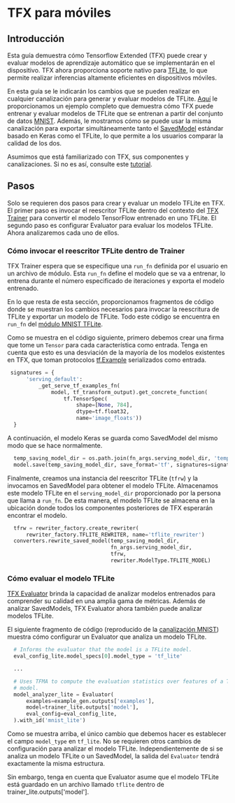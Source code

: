 # TFX para móviles

## Introducción

Esta guía demuestra cómo Tensorflow Extended (TFX) puede crear y evaluar modelos de aprendizaje automático que se implementarán en el dispositivo. TFX ahora proporciona soporte nativo para [TFLite](https://www.tensorflow.org/lite), lo que permite realizar inferencias altamente eficientes en dispositivos móviles.

En esta guía se le indicarán los cambios que se pueden realizar en cualquier canalización para generar y evaluar modelos de TFLite. [Aquí](https://github.com/tensorflow/tfx/blob/master/tfx/examples/mnist/mnist_pipeline_native_keras.py) le proporcionamos un ejemplo completo que demuestra cómo TFX puede entrenar y evaluar modelos de TFLite que se entrenan a partir del conjunto de datos [MNIST](http://yann.lecun.com/exdb/mnist/). Además, le mostramos cómo se puede usar la misma canalización para exportar simultáneamente tanto el [SavedModel](https://www.tensorflow.org/guide/saved_model) estándar basado en Keras como el TFLite, lo que permite a los usuarios comparar la calidad de los dos.

Asumimos que está familiarizado con TFX, sus componentes y canalizaciones. Si no es así, consulte este [tutorial](https://www.tensorflow.org/tfx/tutorials/tfx/components).

## Pasos

Solo se requieren dos pasos para crear y evaluar un modelo TFLite en TFX. El primer paso es invocar el reescritor TFLite dentro del contexto del [TFX Trainer](https://www.tensorflow.org/tfx/guide/trainer) para convertir el modelo TensorFlow entrenado en uno TFLite. El segundo paso es configurar Evaluator para evaluar los modelos TFLite. Ahora analizaremos cada uno de ellos.

### Cómo invocar el reescritor TFLite dentro de Trainer

TFX Trainer espera que se especifique una `run_fn` definida por el usuario en un archivo de módulo. Esta `run_fn` define el modelo que se va a entrenar, lo entrena durante el número especificado de iteraciones y exporta el modelo entrenado.

En lo que resta de esta sección, proporcionamos fragmentos de código donde se muestran los cambios necesarios para invocar la reescritura de TFLite y exportar un modelo de TFLite. Todo este código se encuentra en `run_fn` del [módulo MNIST TFLite](https://github.com/tensorflow/tfx/blob/master/tfx/examples/mnist/mnist_utils_native_keras_lite.py).

Como se muestra en el código siguiente, primero debemos crear una firma que tome un `Tensor` para cada característica como entrada. Tenga en cuenta que esto es una desviación de la mayoría de los modelos existentes en TFX, que toman protocolos [tf.Example](https://www.tensorflow.org/api_docs/python/tf/train/Example) serializados como entrada.

```python
 signatures = {
      'serving_default':
          _get_serve_tf_examples_fn(
              model, tf_transform_output).get_concrete_function(
                  tf.TensorSpec(
                      shape=[None, 784],
                      dtype=tf.float32,
                      name='image_floats'))
  }
```

A continuación, el modelo Keras se guarda como SavedModel del mismo modo que se hace normalmente.

```python
  temp_saving_model_dir = os.path.join(fn_args.serving_model_dir, 'temp')
  model.save(temp_saving_model_dir, save_format='tf', signatures=signatures)
```

Finalmente, creamos una instancia del reescritor TFLite (`tfrw`) y la invocamos en SavedModel para obtener el modelo TFLite. Almacenamos este modelo TFLite en el `serving_model_dir` proporcionado por la persona que llama a `run_fn`. De esta manera, el modelo TFLite se almacena en la ubicación donde todos los componentes posteriores de TFX esperarán encontrar el modelo.

```python
  tfrw = rewriter_factory.create_rewriter(
      rewriter_factory.TFLITE_REWRITER, name='tflite_rewriter')
  converters.rewrite_saved_model(temp_saving_model_dir,
                                 fn_args.serving_model_dir,
                                 tfrw,
                                 rewriter.ModelType.TFLITE_MODEL)
```

### Cómo evaluar el modelo TFLite

[TFX Evaluator](https://www.tensorflow.org/tfx/guide/evaluator) brinda la capacidad de analizar modelos entrenados para comprender su calidad en una amplia gama de métricas. Además de analizar SavedModels, TFX Evaluator ahora también puede analizar modelos TFLite.

El siguiente fragmento de código (reproducido de la [canalización MNIST](https://github.com/tensorflow/tfx/blob/master/tfx/examples/mnist/mnist_pipeline_native_keras.py)) muestra cómo configurar un Evaluator que analiza un modelo TFLite.

```python
  # Informs the evaluator that the model is a TFLite model.
  eval_config_lite.model_specs[0].model_type = 'tf_lite'

  ...

  # Uses TFMA to compute the evaluation statistics over features of a TFLite
  # model.
  model_analyzer_lite = Evaluator(
      examples=example_gen.outputs['examples'],
      model=trainer_lite.outputs['model'],
      eval_config=eval_config_lite,
  ).with_id('mnist_lite')
```

Como se muestra arriba, el único cambio que debemos hacer es establecer el campo `model_type` en `tf_lite`. No se requieren otros cambios de configuración para analizar el modelo TFLite. Independientemente de si se analiza un modelo TFLite o un SavedModel, la salida del `Evaluator` tendrá exactamente la misma estructura.

Sin embargo, tenga en cuenta que Evaluator asume que el modelo TFLite está guardado en un archivo llamado `tflite` dentro de trainer_lite.outputs['model'].
